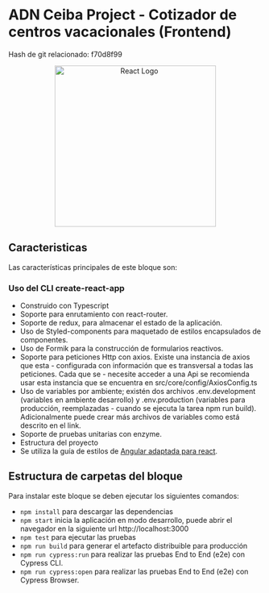 # ADN Ceiba Project - Cotizador de centros vacacionales (Frontend)

Hash de git relacionado: f70d8f99

<p align="center">
  <a href="https://reactjs.org/" target="blank"><img src="https://upload.wikimedia.org/wikipedia/commons/a/a7/React-icon.svg" width="320" alt="React Logo" /></a>
</p>

## Caracteristicas

Las características principales de este bloque son:

### Uso del CLI create-react-app

- Construido con Typescript
- Soporte para enrutamiento con react-router.
- Soporte de redux, para almacenar el estado de la aplicación.
- Uso de Styled-components para maquetado de estilos encapsulados de componentes.
- Uso de Formik para la construcción de formularios reactivos.
- Soporte para peticiones Http con axios. Existe una instancia de axios que esta - configurada con información que es transversal a todas las peticiones. Cada que se - necesite acceder a una Api se recomienda usar esta instancia que se encuentra en src/core/config/AxiosConfig.ts
- Uso de variables por ambiente; existén dos archivos .env.development (variables en ambiente desarrollo) y .env.production (variables para producción, reemplazadas - cuando se ejecuta la tarea npm run build). Adicionalmente puede crear más archivos de variables como está descrito en el link.
- Soporte de pruebas unitarias con enzyme.
- Estructura del proyecto
- Se utiliza la guía de estilos de <a href="https://medium.com/@amcdnl/react-for-the-angular-dev-be21a39a382">Angular adaptada para react</a>.

## Estructura de carpetas del bloque

Para instalar este bloque se deben ejecutar los siguientes comandos:

- `npm install` para descargar las dependencias
- `npm start` inicia la aplicación en modo desarrollo, puede abrir el navegador en la siguiente url http://localhost:3000
- `npm test` para ejecutar las pruebas
- `npm run build` para generar el artefacto distribuible para producción
- `npm run cypress:run` para realizar las pruebas End to End (e2e) con Cypress CLI.
- `npm run cypress:open` para realizar las pruebas End to End (e2e) con Cypress Browser.
